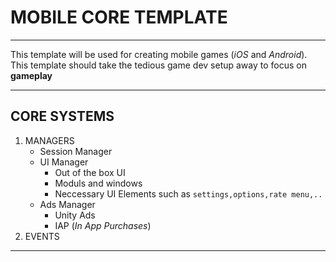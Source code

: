 # MOBILE CORE TEMPLATE

---

This template will be used for creating mobile games (_iOS_ and _Android_).
This template should take the tedious game dev setup away to focus on **gameplay**


---

## CORE SYSTEMS

1. MANAGERS
   * Session Manager
   * UI Manager
      - Out of the box UI
      - Moduls and windows
      - Neccessary UI Elements such as `settings,options,rate menu,..`
   * Ads Manager
      - Unity Ads
      - IAP (_In App Purchases_)
2. EVENTS

---
